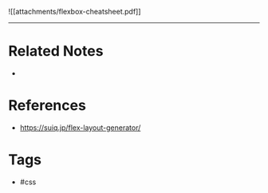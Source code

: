 ![[attachments/flexbox-cheatsheet.pdf]]

---
# Related Notes
- 

# References
- https://suiq.jp/flex-layout-generator/

# Tags
- #css